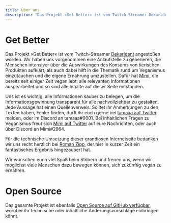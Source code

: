 ```yaml
---
title: Über uns
description: "Das Projekt »Get Better« ist vom Twitch-Streamer Dekarldent angestoßen worden. Wir haben uns vorgenommen eine Anlaufstelle zu generieren, die Menschen intensiver über die Auswirkungen des Konsums tierischen Produkten aufklärt, als auch dabei hilft in die Thematik rund um Veganismus einzutauchen und die eigene Ernährung umzustellen. Dafür hat Mimi, die bereits seit einiger Zeit vegan lebt, alle relevanten Informationen ausgearbeitet und so sind alle Inhalte auf dieser Seite entstanden."
---
```


# Get Better

Das Projekt »Get Better« ist vom Twitch-Streamer [Dekarldent](https://www.twitch.tv/dekarldent) angestoßen worden. Wir haben uns vorgenommen eine Anlaufstelle zu generieren, die Menschen intensiver über die Auswirkungen des Konsums von tierischen Produkten aufklärt, als auch dabei hilft in die Thematik rund um Veganismus einzutauchen und die eigene Ernährung umzustellen. Dafür hat [Mimi](https://www.twitter.com/heymibbi), die bereits seit einiger Zeit vegan lebt, alle relevanten Informationen ausgearbeitet und so sind alle Inhalte auf dieser Seite entstanden.

Uns ist es wichtig, alle Informationen sauber zu belegen, um die Informationsgewinnung transparent für alle nachvollziehbar zu gestalten. Jede Aussage hat einen Quellenverweis. Solltet ihr Anmerkungen zu den Texten haben, Fehler finden, dürft ihr euch gerne bei [tamaaa auf Twitter](https://www.twitter.com/tamaaalol) melden, oder im Discord an tamaaa#0001. Bei inhaltlichen Fragen zu Veganismus freut sich [Mimi auf Twitter](https://www.twitter.com/heymibbi) auf eure Nachrichten, oder auch über Discord an Mimi#2964.

Für die technische Umsetzung dieser grandiosen Internetseite bedanken wir uns recht herzlich bei [Roman Zipp](https://ich.wtf/), der hier in kurzer Zeit ein fantastisches Ergebnis hingezaubert hat.

Wir wünschen euch viel Spaß beim Stöbern und freuen uns, wenn wir möglichst viele Menschen dazu bewegen können, sich zukünftig vegan zu ernähren.

# Open Source

Das gesamte Projekt ist ebenfalls [Open Source auf GitHub verfügbar](https://github.com/romanzipp/GetBetter), worüber ihr technische oder inhaltliche Änderungsvorschläge einbringen könnt. 
